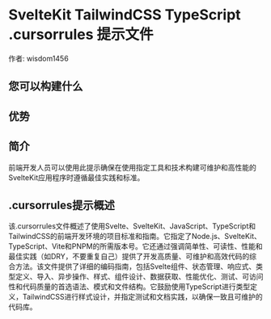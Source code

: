 # SvelteKit TailwindCSS TypeScript .cursorrules 提示文件

作者: wisdom1456

## 您可以构建什么


## 优势


## 简介
前端开发人员可以使用此提示确保在使用指定工具和技术构建可维护和高性能的SvelteKit应用程序时遵循最佳实践和标准。

## .cursorrules提示概述
该.cursorrules文件概述了使用Svelte、SvelteKit、JavaScript、TypeScript和TailwindCSS的前端开发环境的项目标准和指南。它指定了Node.js、SvelteKit、TypeScript、Vite和PNPM的所需版本号。它还通过强调简单性、可读性、性能和最佳实践（如DRY，不要重复自己）提供了开发高质量、可维护和高效代码的综合方法。该文件提供了详细的编码指南，包括Svelte组件、状态管理、响应式、类型定义、导入、异步操作、样式、组件设计、数据获取、性能优化、测试、可访问性和代码质量的首选语法、模式和文件结构。它鼓励使用TypeScript进行类型定义，TailwindCSS进行样式设计，并指定测试和文档实践，以确保一致且可维护的代码库。